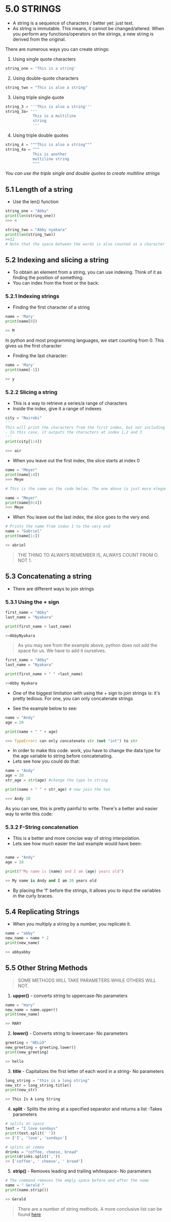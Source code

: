 # 5.0 STRINGS 
- A string is a sequence of characters / better yet: just text.
- As string is immutable. This means, it cannot be changed/altered. When you perform any functions/operators on the strings, a new string is derived from the original.

There are numerous ways you can create strings: 

1. Using single quote characters
```python
string_one = 'This is a string'
```

2. Using double-quote characters
```python
string_two = "This is also a string"
```

3. Using triple single quote
```python
string_3 = '''This is also a string'''
string_3a= '''
			This is a multiline 
			string 
			'''
```

4. Using triple double quotes
```python
string_4 = """This is also a string"""
string_4a = """
			This is another
			multiline string
			"""
```

*You can use the triple single and double quotes to create multiline strings*

## 5.1  Length of a string

- Use the len() function

```python
string_one = "Abby"
print(len(string_one))
>>> 4

string_two = "Abby nyakara"
print(len(string_two))
>>12
# Note that the space between the words is also counted as a character
```


## 5.2 Indexing and slicing a string

- To obtain an element from a string, you can use indexing. Think of it as finding the position of something. 
- You can index from the front or the back: 

### 5.2.1  Indexing strings

- Finding the first character of a string

```python
name = 'Mary'
print(name[0])

>> M
```

In python and most programming languages, we start counting from 0. This gives us the first character

- Finding the last character:

```python
name = 'Mary'
print(name[-1])

>> y
```

### 5.2.2 Slicing a string

- This is a way to retrieve a series/a range of characters
- Inside the index, give it a range of indexes

```python
city = "Nairobi"
''' 
This will print the characters from the first index, but not including the last index. 
- In this case, it outputs the characters at index 1,2 and 3
'''
print(city[1:4])

>>> air
```


-  When you leave out the first index, the slice starts at index 0

```python
name = "Meyer"
print(name[:4])
>>> Meye

# This is the same as the code below. The one above is just more elegant

name = "Meyer"
print(name[0:4])
>>> Meye
```

- When You leave out the last index, the slice goes to the very end.

```python
# Prints the name from index 1 to the very end
name = "Gabriel"
print(name[1:])

>> abriel
```

> THE THING TO ALWAYS REMEMBER IS, ALWAYS COUNT FROM O. NOT 1. 

## 5.3 Concatenating a string

- There are different ways to join strings 
### 5.3.1 Using the + sign

```python
first_name = "Abby"
last_name = "Nyakara"

print(first_name + last_name)

>>AbbyNyakara
```

> As you may see from the example above, python does not add the space for us. We have to add it ourselves. 

```python
first_name = "Abby"
last_name = "Nyakara"

print(first_name + " " +last_name)

>>Abby Nyakara
```

- One of the biggest limitation with using the + sign to join strings is: it's pretty tedious. For one, you can only concatenate strings

- See the example below to see: 

```python
name = "Andy"
age = 20

print(name + " " + age)

>>> TypeError: can only concatenate str (not "int") to str
```

- In order to make this code. work, you have to change the data type for the age variable to string before concatenating. 
- Lets see how you could do that:

```python
name = "Andy"
age = 20
str_age = str(age) #change the type to string

print(name + " " + str_age) # now join the two

>>> Andy 20
```

As you can see, this is pretty painful to write. There's a better and easier way to write this code: 

### 5.3.2 F-String concatenation

- This is a better and more concise way of string interpolation. 
- Lets see how much easier the last example would have been:

```python

name = "Andy"
age = 20

print(f"My name is {name} and I am {age} years old")

>> My name is Andy and I am 20 years old
```

- By placing the 'f' before the strings, it allows you to input the variables in the curly braces. 

## 5.4  Replicating Strings

- When you multiply a string by a number, you replicate it.
```python
name = "abby"
new_name = name * 2
print(new_name)

>> abbyabby
```

## 5.5 Other String Methods

> SOME METHODS WILL TAKE PARAMETERS WHILE OTHERS WILL NOT. 

1. **upper()** - converts string to uppercase-No parameters

```python
name = "mary"
new_name = name.upper()
print(new_name)

>> MARY
```

2. **lower()** - Converts string to lowercase- No parameters
```python
greeting = "HELLO"
new_greeting = greeting.lower()
print(new_greeting)

>> hello
```

3. **title** - Capitalizes the first letter of each word in a string- No parameters

```python
long_string = "this is a long string"
new_str = long_string.title()
print(new_str)

>> This Is A Long String
```

4. **split** - Splits the string at a specified separator and returns a list -Takes parameters

```python
# splits at space
text = "I love sundays"
print(text.split(' '))
>> ['I', 'love', 'sundays']

# splits at comma
drinks = "coffee, cheese, bread"
print(drinks.split(','))
>> ['coffee', ' cheese', ' bread']

```
5. **strip()** - Removes leading and trailing whitespace- No parameters

```python
# The command removes the emply space before and after the name
name = " Gerald "
print(name.strip())

>> Gerald
```


> There are a number of string methods. A more conclusive list can be found [here](https://www.w3schools.com/python/python_strings_methods.asp)

